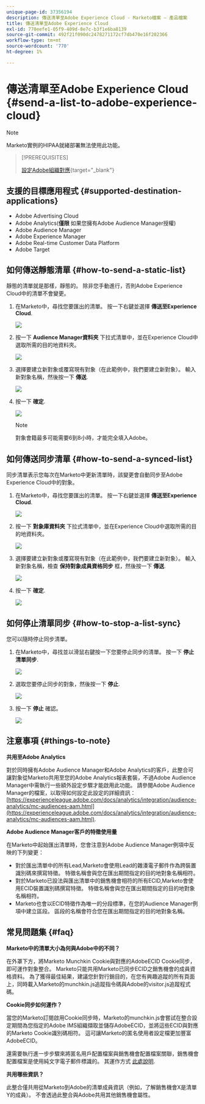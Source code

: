 ```yaml
---
unique-page-id: 37356194
description: 傳送清單至Adobe Experience Cloud - Marketo檔案 — 產品檔案
title: 傳送清單至Adobe Experience Cloud
exl-id: 770eefe1-05f9-409d-8e7c-b3f1e6ba8139
source-git-commit: 492f21f090dc2478271172cf7db470e16f202366
workflow-type: tm+mt
source-wordcount: '770'
ht-degree: 1%

---
```


# 傳送清單至Adobe Experience Cloud {#send-a-list-to-adobe-experience-cloud}

>[!NOTE]
>
>Marketo實例的HIPAA就緒部署無法使用此功能。

>[!PREREQUISITES]
>
>[設定Adobe組織對應](/help/marketo/product-docs/adobe-experience-cloud-integrations/set-up-adobe-organization-mapping.md){target=&quot;_blank&quot;}

## 支援的目標應用程式 {#supported-destination-applications}

* Adobe Advertising Cloud
* Adobe Analytics(**僅限** 如果您擁有Adobe Audience Manager授權)
* Adobe Audience Manager
* Adobe Experience Manager
* Adobe Real-time Customer Data Platform
* Adobe Target

## 如何傳送靜態清單 {#how-to-send-a-static-list}

靜態的清單就是那樣，靜態的。 除非您手動進行，否則Adobe Experience Cloud中的清單不會變更。

1. 在Marketo中，尋找您要匯出的清單。 按一下右鍵並選擇 **傳送至Experience Cloud**.

   ![](assets/send-a-list-to-adobe-experience-cloud-1.png)

1. 按一下 **Audience Manager資料夾** 下拉式清單中，並在Experience Cloud中選取所需的目的地資料夾。

   ![](assets/send-a-list-to-adobe-experience-cloud-2.png)

1. 選擇要建立新對象或覆寫現有對象（在此範例中，我們要建立新對象）。 輸入新對象名稱，然後按一下 **傳送**.

   ![](assets/send-a-list-to-adobe-experience-cloud-3.png)

1. 按一下 **確定**.

   ![](assets/send-a-list-to-adobe-experience-cloud-4.png)

   >[!NOTE]
   >
   >對象會籍最多可能需要6到8小時，才能完全填入Adobe。

## 如何傳送同步清單 {#how-to-send-a-synced-list}

同步清單表示您每次在Marketo中更新清單時，該變更會自動同步至Adobe Experience Cloud中的對象。

1. 在Marketo中，尋找您要匯出的清單。 按一下右鍵並選擇 **傳送至Experience Cloud**.

   ![](assets/send-a-list-to-adobe-experience-cloud-5.png)

1. 按一下 **對象庫資料夾** 下拉式清單中，並在Experience Cloud中選取所需的目的地資料夾。

   ![](assets/send-a-list-to-adobe-experience-cloud-6.png)

1. 選擇要建立新對象或覆寫現有對象（在此範例中，我們要建立新對象）。 輸入新對象名稱，檢查 **保持對象成員資格同步** 框，然後按一下 **傳送**.

   ![](assets/send-a-list-to-adobe-experience-cloud-7.png)

1. 按一下 **確定**.

   ![](assets/send-a-list-to-adobe-experience-cloud-8.png)

## 如何停止清單同步 {#how-to-stop-a-list-sync}

您可以隨時停止同步清單。

1. 在Marketo中，尋找並以滑鼠右鍵按一下您要停止同步的清單。 按一下 **停止清單同步**.

   ![](assets/send-a-list-to-adobe-experience-cloud-9.png)

1. 選取您要停止同步的對象，然後按一下 **停止**.

   ![](assets/send-a-list-to-adobe-experience-cloud-10.png)

1. 按一下 **停止** 確認。

   ![](assets/send-a-list-to-adobe-experience-cloud-11.png)

## 注意事項 {#things-to-note}

**共用至Adobe Analytics**

對於同時擁有Adobe Audience Manager和Adobe Analytics的客戶，此整合可讓對象從Marketo共用至您的Adobe Analytics報表套裝，不過Adobe Audience Manager中需執行一些額外設定步驟才能啟用此功能。 請參閱Adobe Audience Manager的檔案，以取得如何設定此設定的詳細資訊： [https://experienceleague.adobe.com/docs/analytics/integration/audience-analytics/mc-audiences-aam.html](https://experienceleague.adobe.com/docs/analytics/integration/audience-analytics/mc-audiences-aam.html).

**Adobe Audience Manager客戶的特徵使用量**

在Marketo中起始匯出清單時，您會注意到Adobe Audience Manager例項中反映的下列變更：

* 對於匯出清單中的所有Lead,Marketo會使用Lead的雜湊電子郵件作為跨裝置識別碼來撰寫特徵。 特徵名稱會與您在匯出期間指定的目的地對象名稱相符。
* 對於Marketo已設法與匯出清單中的銷售機會相符的所有ECID,Marketo會使用ECID裝置識別碼撰寫特徵。 特徵名稱會與您在匯出期間指定的目的地對象名稱相符。
* Marketo也會以ECID特徵作為唯一的分段標準，在您的Audience Manager例項中建立區段。 區段的名稱會符合您在匯出期間指定的目的地對象名稱。

## 常見問題集 {#faq}

**Marketo中的清單大小為何與Adobe中的不同？**

在外罩下方，將Marketo Munchkin Cookie與對應的AdobeECID Cookie同步，即可運作對象整合。 Marketo只能共用Marketo已同步ECID之銷售機會的成員資格資料。 為了獲得最佳結果，建議您針對行銷目的，在您有興趣追蹤的所有頁面上，同時載入Marketo的munchkin.js追蹤指令碼與Adobe的visitor.js追蹤程式碼。

**Cookie同步如何運作？**

當您的Marketo訂閱啟用Cookie同步時，Marketo的munchkin.js會嘗試在整合設定期間為您指定的Adobe IMS組織擷取並儲存AdobeECID，並將這些ECID與對應的Marketo Cookie識別碼相符。 這可讓Marketo的匿名使用者設定檔更加豐富AdobeECID。

還需要執行進一步步驟來將匿名用戶配置檔案與銷售機會配置檔案關聯，銷售機會配置檔案是使用純文字電子郵件標識的。 其運作方式 [此處說明](/help/marketo/product-docs/reporting/basic-reporting/report-activity/tracking-anonymous-activity-and-people.md).

**共用哪些資訊？**

此整合僅共用從Marketo到Adobe的清單成員資訊（例如，了解銷售機會X是清單Y的成員）。 不會透過此整合與Adobe共用其他銷售機會屬性。
